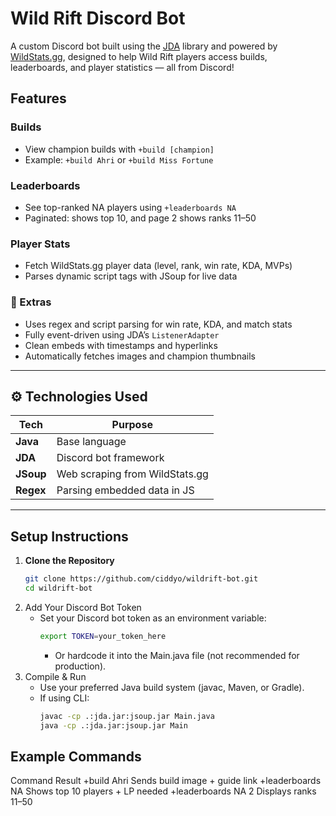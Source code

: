 # Wild Rift Discord Bot 

A custom Discord bot built using the [JDA](https://github.com/DV8FromTheWorld/JDA) library and powered by [WildStats.gg](https://wildstats.gg/), designed to help Wild Rift players access builds, leaderboards, and player statistics — all from Discord!

## Features

### Builds
- View champion builds with `+build [champion]`
- Example: `+build Ahri` or `+build Miss Fortune`

### Leaderboards
- See top-ranked NA players using `+leaderboards NA`
- Paginated: shows top 10, and page 2 shows ranks 11–50

### Player Stats
- Fetch WildStats.gg player data (level, rank, win rate, KDA, MVPs)
- Parses dynamic script tags with JSoup for live data

### 🧠 Extras
- Uses regex and script parsing for win rate, KDA, and match stats
- Fully event-driven using JDA’s `ListenerAdapter`
- Clean embeds with timestamps and hyperlinks
- Automatically fetches images and champion thumbnails

---

## ⚙️ Technologies Used

| Tech         | Purpose                                  |
|--------------|------------------------------------------|
| **Java**     | Base language                            |
| **JDA**      | Discord bot framework                    |
| **JSoup**    | Web scraping from WildStats.gg           |
| **Regex**    | Parsing embedded data in JS              |

---

## Setup Instructions

1. **Clone the Repository**
   ```bash
   git clone https://github.com/ciddyo/wildrift-bot.git
   cd wildrift-bot
2. Add Your Discord Bot Token
   - Set your Discord bot token as an environment variable:
     ```bash
     export TOKEN=your_token_here
     ```
     - Or hardcode it into the Main.java file (not recommended for production).
3. Compile & Run
   - Use your preferred Java build system (javac, Maven, or Gradle).
   - If using CLI:
     ```bash
     javac -cp .:jda.jar:jsoup.jar Main.java
     java -cp .:jda.jar:jsoup.jar Main
     ```

## Example Commands
Command	Result
+build Ahri	Sends build image + guide link
+leaderboards NA	Shows top 10 players + LP needed
+leaderboards NA 2	Displays ranks 11–50
